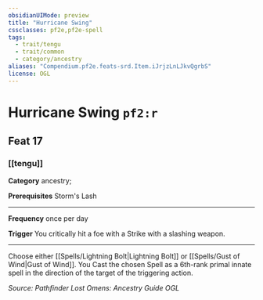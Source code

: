 ```yaml
---
obsidianUIMode: preview
title: "Hurricane Swing"
cssclasses: pf2e,pf2e-spell
tags:
  - trait/tengu
  - trait/common
  - category/ancestry
aliases: "Compendium.pf2e.feats-srd.Item.iJrjzLnLJkvQgrbS"
license: OGL
---
```

# Hurricane Swing `pf2:r`
## Feat 17
### [[tengu]]

**Category** ancestry; 



**Prerequisites** Storm's Lash
* * *
**Frequency** once per day

**Trigger** You critically hit a foe with a Strike with a slashing weapon.

* * *

Choose either [[Spells/Lightning Bolt|Lightning Bolt]] or [[Spells/Gust of Wind|Gust of Wind]]. You Cast the chosen Spell as a 6th-rank primal innate spell in the direction of the target of the triggering action.

*Source: Pathfinder Lost Omens: Ancestry Guide*
*OGL*